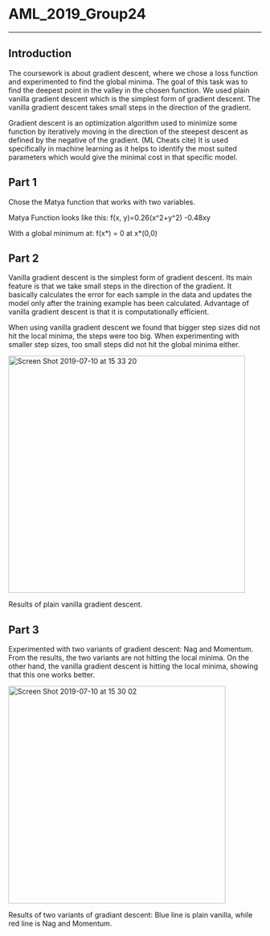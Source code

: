 # AML_2019_Group24
-----------

## Introduction
The coursework is about gradient descent, where we chose a loss function and experimented to find the global minima. The goal of this task was to find the deepest point in the valley in the chosen function. We used plain vanilla gradient descent which is the simplest form of gradient descent. The vanilla gradient descent takes small steps in the direction of the gradient. 

Gradient descent is an optimization algorithm used to minimize some function by iteratively moving in the direction of the steepest descent as defined by the negative of the gradient. (ML Cheats cite)
It is used specifically in machine learning as it helps to identify the most suited parameters which would give the minimal cost in that specific model.


## Part 1
Chose the Matya function that works with two variables.  

Matya Function looks like this:
f(x, y)=0.26(x^2+y^2) -0.48xy

With a global minimum at:
f(x*) = 0 at x*(0,0)

## Part 2

Vanilla gradient descent is the simplest form of gradient descent. Its main feature is that we take small steps in the direction of the gradient. It basically calculates the error for each sample in the data and updates the model only after the training example has been calculated. Advantage of vanilla gradient descent is that it is computationally efficient.

When using vanilla gradient descent we found that bigger step sizes did not hit the local minima, the steps were too big. When experimenting with smaller step sizes, too small steps did not hit the global minima either.

<img width="471" alt="Screen Shot 2019-07-10 at 15 33 20" src="https://user-images.githubusercontent.com/52716291/60977887-1baf3f80-a328-11e9-9844-fd85bcfef615.png">

Results of plain vanilla gradient descent.

## Part 3
Experimented with two variants of gradient descent: Nag and Momentum. From the results, the two variants are not hitting the local minima. On the other hand, the vanilla gradient descent is hitting the local minima, showing that this one works better. 

<img width="432" alt="Screen Shot 2019-07-10 at 15 30 02" src="https://user-images.githubusercontent.com/52716291/60977760-edc9fb00-a327-11e9-919e-4b16b7d8d10c.png">

Results of two variants of gradiant descent: Blue line is plain vanilla, while red line is Nag and Momentum.


